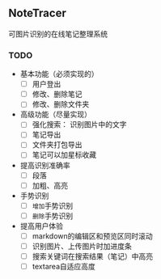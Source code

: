 ## NoteTracer
可图片识别的在线笔记整理系统
### TODO
- 基本功能（必须实现的）
  - [ ] 用户登出
  - [ ] 修改、删除笔记
  - [ ] 修改、删除文件夹
- 高级功能（尽量实现）
  - [ ] 强化搜索： 识别图片中的文字
  - [ ] 笔记导出
  - [ ] 文件夹打包导出
  - [ ] 笔记可以加星标收藏
- 提高识别准确率
    - [ ] 段落
    - [ ] 加粗、高亮
- 手势识别
  - [ ] `增加`手势识别
  - [ ] `删除`手势识别
- 提高用户体验
    - [ ] markdown的编辑区和预览区同时滚动
    - [ ] 识别图片、上传图片时加进度条
    - [ ] 搜索关键词在搜索结果（笔记）中高亮
    - [ ] textarea自适应高度
